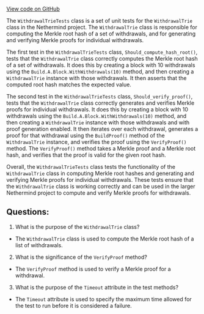 [View code on GitHub](https://github.com/NethermindEth/nethermind/src/Nethermind/Nethermind.Blockchain.Test/Proofs/WithdrawalTrieTests.cs)

The `WithdrawalTrieTests` class is a set of unit tests for the `WithdrawalTrie` class in the Nethermind project. The `WithdrawalTrie` class is responsible for computing the Merkle root hash of a set of withdrawals, and for generating and verifying Merkle proofs for individual withdrawals.

The first test in the `WithdrawalTrieTests` class, `Should_compute_hash_root()`, tests that the `WithdrawalTrie` class correctly computes the Merkle root hash of a set of withdrawals. It does this by creating a block with 10 withdrawals using the `Build.A.Block.WithWithdrawals(10)` method, and then creating a `WithdrawalTrie` instance with those withdrawals. It then asserts that the computed root hash matches the expected value.

The second test in the `WithdrawalTrieTests` class, `Should_verify_proof()`, tests that the `WithdrawalTrie` class correctly generates and verifies Merkle proofs for individual withdrawals. It does this by creating a block with 10 withdrawals using the `Build.A.Block.WithWithdrawals(10)` method, and then creating a `WithdrawalTrie` instance with those withdrawals and with proof generation enabled. It then iterates over each withdrawal, generates a proof for that withdrawal using the `BuildProof()` method of the `WithdrawalTrie` instance, and verifies the proof using the `VerifyProof()` method. The `VerifyProof()` method takes a Merkle proof and a Merkle root hash, and verifies that the proof is valid for the given root hash.

Overall, the `WithdrawalTrieTests` class tests the functionality of the `WithdrawalTrie` class in computing Merkle root hashes and generating and verifying Merkle proofs for individual withdrawals. These tests ensure that the `WithdrawalTrie` class is working correctly and can be used in the larger Nethermind project to compute and verify Merkle proofs for withdrawals.
## Questions: 
 1. What is the purpose of the `WithdrawalTrie` class?
- The `WithdrawalTrie` class is used to compute the Merkle root hash of a list of withdrawals.

2. What is the significance of the `VerifyProof` method?
- The `VerifyProof` method is used to verify a Merkle proof for a withdrawal.

3. What is the purpose of the `Timeout` attribute in the test methods?
- The `Timeout` attribute is used to specify the maximum time allowed for the test to run before it is considered a failure.
